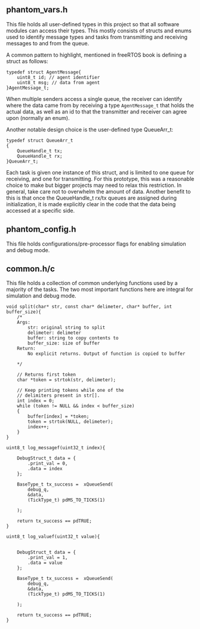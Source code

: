 ## phantom_vars.h
This file holds all user-defined types in this project so that all software modules can access their types. This mostly consists of structs and enums used to identify message types and tasks from transmitting and receiving messages to and from the queue.

A common pattern to highlight, mentioned in freeRTOS book is defining a struct as follows:
```
typedef struct AgentMessage{
    uint8_t id; // agent identifier
    uint8_t msg; // data from agent
}AgentMessage_t;
```
When multiple senders access a single queue, the receiver can identify where the data came from by receiving a type ```AgentMessage_t``` that holds the actual data, as well as an id to that the transmitter and receiver can agree upon (normally an enum).

Another notable design choice is the user-defined type QueueArr_t:
```
typedef struct QueueArr_t
{
    QueueHandle_t tx;
    QueueHandle_t rx;
}QueueArr_t;
```
Each task is given one instance of this struct, and is limited to one queue for receiving, and one for transmitting. For this prototype, this was a reasonable choice to make but bigger projects may need to relax this restriction. In general, take care not to overwhelm the amount of data. Another benefit to this is that once the QueueHandle_t rx/tx queues are assigned during initialization, it is made explicitly clear in the code that the data being accessed at a specific side.

## phantom_config.h
This file holds configurations/pre-processor flags for enabling simulation and debug mode.

## common.h/c

This file holds a collection of common underlying functions used by a majority of the tasks. The two most important functions here are integral for simulation and debug mode.

```
void split(char* str, const char* delimeter, char* buffer, int buffer_size){
    /*
    Args: 
        str: original string to split 
        delimeter: delimeter
        buffer: string to copy contents to 
        buffer_size: size of buffer 
    Return:
        No explicit returns. Output of function is copied to buffer

    */

    // Returns first token
    char *token = strtok(str, delimeter);

    // Keep printing tokens while one of the
    // delimiters present in str[].
    int index = 0;
    while (token != NULL && index < buffer_size)
    {
        buffer[index] = *token;
        token = strtok(NULL, delimeter);
        index++;
    }
}
```
```
uint8_t log_messagef(uint32_t index){

    DebugStruct_t data = {
        .print_val = 0,
        .data = index
    };

    BaseType_t tx_success =  xQueueSend(
        debug_q,
        &data,
        (TickType_t) pdMS_TO_TICKS(1)

    );

    return tx_success == pdTRUE;
}

uint8_t log_valuef(uint32_t value){


    DebugStruct_t data = {
        .print_val = 1,
        .data = value
    };

    BaseType_t tx_success =  xQueueSend(
        debug_q,
        &data,
        (TickType_t) pdMS_TO_TICKS(1)

    );

    return tx_success == pdTRUE;
}
```

